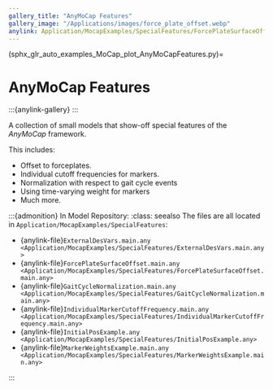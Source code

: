 ```yaml
---
gallery_title: "AnyMoCap Features"
gallery_image: "/Applications/images/force_plate_offset.webp"
anylink: Application/MocapExamples/SpecialFeatures/ForcePlateSurfaceOffset.main.any
---
```


(sphx_glr_auto_examples_MoCap_plot_AnyMoCapFeatures.py)=

# AnyMoCap Features

:::{anylink-gallery} 
:::

A collection of small models that show-off special features of the
*AnyMoCap* framework.

This includes:

* Offset to forceplates.
* Individual cutoff frequencies for markers.
* Normalization with respect to gait cycle events
* Using time-varying weight for markers
* Much more.

:::{admonition} In Model Repository:
:class: seealso
The files are all located in `Application/MocapExamples/SpecialFeatures`: 

* {anylink-file}`ExternalDesVars.main.any <Application/MocapExamples/SpecialFeatures/ExternalDesVars.main.any>` 
* {anylink-file}`ForcePlateSurfaceOffset.main.any <Application/MocapExamples/SpecialFeatures/ForcePlateSurfaceOffset.main.any>`
* {anylink-file}`GaitCycleNormalization.main.any <Application/MocapExamples/SpecialFeatures/GaitCycleNormalization.main.any>`
* {anylink-file}`IndividualMarkerCutoffFrequency.main.any <Application/MocapExamples/SpecialFeatures/IndividualMarkerCutoffFrequency.main.any>`
* {anylink-file}`InitialPosExample.any <Application/MocapExamples/SpecialFeatures/InitialPosExample.any>`
* {anylink-file}`MarkerWeightsExample.main.any <Application/MocapExamples/SpecialFeatures/MarkerWeightsExample.main.any>`

:::
